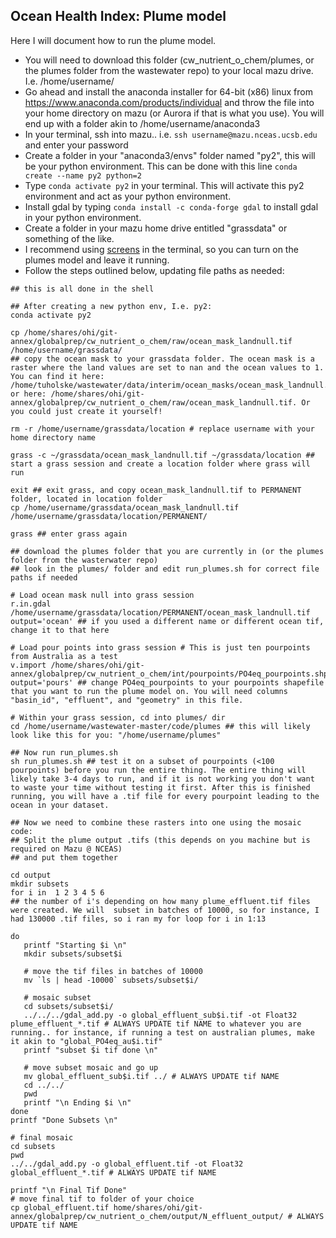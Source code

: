 ## Ocean Health Index: Plume model 

Here I will document how to run the plume model. 
 
 - You will need to download this folder (cw_nutrient_o_chem/plumes, or the plumes folder from the wastewater repo) to your local mazu drive. I.e. /home/username/
 - Go ahead and install the anaconda installer for 64-bit (x86) linux from https://www.anaconda.com/products/individual and throw the file into your home directory on mazu (or Aurora if that is what you use). You will end up with a folder akin to /home/username/anaconda3
 - In your terminal, ssh into mazu.. i.e. `ssh username@mazu.nceas.ucsb.edu` and enter your password
 - Create a folder in your "anaconda3/envs" folder named "py2", this will be your python environment. This can be done with this line `conda create --name py2 python=2`
 - Type `conda activate py2` in your terminal. This will activate this py2 environment and act as your python environment. 
 - Install gdal by typing `conda install -c conda-forge gdal` to install gdal in your python environment. 
 - Create a folder in your mazu home drive entitled "grassdata" or something of the like.
 - I recommend using [screens](http://www.kinnetica.com/2011/05/29/using-screen-on-mac-os-x/) in the terminal, so you can turn on the plumes model and leave it running.
 - Follow the steps outlined below, updating file paths as needed: 
 
 ```
 ## this is all done in the shell

## After creating a new python env, I.e. py2: 
conda activate py2

cp /home/shares/ohi/git-annex/globalprep/cw_nutrient_o_chem/raw/ocean_mask_landnull.tif /home/username/grassdata/ 
## copy the ocean mask to your grassdata folder. The ocean mask is a raster where the land values are set to nan and the ocean values to 1. You can find it here: /home/tuholske/wastewater/data/interim/ocean_masks/ocean_mask_landnull.tif, or here: /home/shares/ohi/git-annex/globalprep/cw_nutrient_o_chem/raw/ocean_mask_landnull.tif. Or you could just create it yourself!

rm -r /home/username/grassdata/location # replace username with your home directory name

grass -c ~/grassdata/ocean_mask_landnull.tif ~/grassdata/location ## start a grass session and create a location folder where grass will run 

exit ## exit grass, and copy ocean_mask_landnull.tif to PERMANENT folder, located in location folder
cp /home/username/grassdata/ocean_mask_landnull.tif /home/username/grassdata/location/PERMANENT/ 

grass ## enter grass again

## download the plumes folder that you are currently in (or the plumes folder from the wasterwater repo)
## look in the plumes/ folder and edit run_plumes.sh for correct file paths if needed 

# Load ocean mask null into grass session 
r.in.gdal /home/username/grassdata/location/PERMANENT/ocean_mask_landnull.tif output='ocean' ## if you used a different name or different ocean tif, change it to that here

# Load pour points into grass session # This is just ten pourpoints from Australia as a test
v.import /home/shares/ohi/git-annex/globalprep/cw_nutrient_o_chem/int/pourpoints/PO4eq_pourpoints.shp output='pours' ## change PO4eq_pourpoints to your pourpoints shapefile that you want to run the plume model on. You will need columns "basin_id", "effluent", and "geometry" in this file. 

# Within your grass session, cd into plumes/ dir
cd /home/username/wastewater-master/code/plumes ## this will likely look like this for you: "/home/username/plumes"

## Now run run_plumes.sh
sh run_plumes.sh ## test it on a subset of pourpoints (<100 pourpoints) before you run the entire thing. The entire thing will likely take 3-4 days to run, and if it is not working you don't want to waste your time without testing it first. After this is finished running, you will have a .tif file for every pourpoint leading to the ocean in your dataset.

## Now we need to combine these rasters into one using the mosaic code: 
## Split the plume output .tifs (this depends on you machine but is required on Mazu @ NCEAS) 
## and put them together 
 
 cd output
 mkdir subsets
 for i in  1 2 3 4 5 6 
## the number of i's depending on how many plume_effluent.tif files were created. We will  subset in batches of 10000, so for instance, I had 130000 .tif files, so i ran my for loop for i in 1:13

 do
    printf "Starting $i \n"
    mkdir subsets/subset$i
   
    # move the tif files in batches of 10000
    mv `ls | head -10000` subsets/subset$i/
   
    # mosaic subset 
    cd subsets/subset$i/
    ../../../gdal_add.py -o global_effluent_sub$i.tif -ot Float32 plume_effluent_*.tif # ALWAYS UPDATE tif NAME to whatever you are running.. for instance, if running a test on australian plumes, make it akin to "global_PO4eq_au$i.tif"
    printf "subset $i tif done \n"
   
    # move subset mosaic and go up
    mv global_effluent_sub$i.tif ../ # ALWAYS UPDATE tif NAME
    cd ../../
    pwd
    printf "\n Ending $i \n"
 done
 printf "Done Subsets \n"

 # final mosaic
 cd subsets
 pwd
 ../../gdal_add.py -o global_effluent.tif -ot Float32 global_effluent_*.tif # ALWAYS UPDATE tif NAME

 printf "\n Final Tif Done"
 # move final tif to folder of your choice
 cp global_effluent.tif home/shares/ohi/git-annex/globalprep/cw_nutrient_o_chem/output/N_effluent_output/ # ALWAYS UPDATE tif NAME
```


